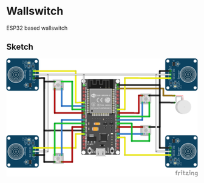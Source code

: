 # Wallswitch
ESP32 based wallswitch

## Sketch
![Fritzing Sketch](https://github.com/lkiran/wallswitch/blob/master/wallswitch_bb.png)
